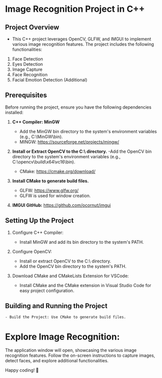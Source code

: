 # Image Recognition Project in C++
## Project Overview
- This C++ project leverages OpenCV, GLFW, and IMGUI to implement various image recognition features. The project includes the following functionalities:

1. Face Detection
2. Eyes Detection
3. Image Capture
4. Face Recognition
5. Facial Emotion Detection (Additional)

## Prerequisites
Before running the project, ensure you have the following dependencies installed:

1. **C++ Compiler: MinGW**
    - Add the MinGW bin directory to the system's environment variables (e.g., C:\MinGW\bin).
    - MINGW: https://sourceforge.net/projects/mingw/

2. **Install or Extract OpenCV to the C:\ directory.**
    -Add the OpenCV bin directory to the system's environment variables (e.g., C:\opencv\build\x64\vc16\bin).
    - CMake: https://cmake.org/download/

3. **Install CMake to generate build files.**
    - GLFW: https://www.glfw.org/
    - GLFW is used for window creation.

4. **IMGUI GitHub:** https://github.com/ocornut/imgui

## Setting Up the Project

1. Configure C++ Compiler:
    - Install MinGW and add its bin directory to the system's PATH.

2. Configure OpenCV:
    - Install or extract OpenCV to the C:\ directory.
    - Add the OpenCV bin directory to the system's PATH.

3. Download CMake and CMakeLists Extension for VSCode:
    - Install CMake and the CMake extension in Visual Studio Code for easy project configuration.

## Building and Running the Project
    - Build the Project: Use CMake to generate build files.

# Explore Image Recognition:

The application window will open, showcasing the various image recognition features.
Follow the on-screen instructions to capture images, detect faces, and explore additional functionalities.

Happy coding! 🚀